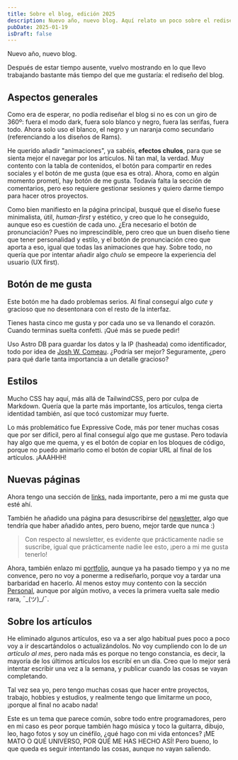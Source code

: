 ```yaml
---
title: Sobre el blog, edición 2025
description: Nuevo año, nuevo blog. Aquí relato un poco sobre el rediseño de este y sobre otras cuestiones varias.
pubDate: 2025-01-19
isDraft: false
---
```


Nuevo año, nuevo blog.

Después de estar tiempo ausente, vuelvo mostrando en lo que llevo trabajando bastante más tiempo del que me gustaría: el rediseño del blog.

## Aspectos generales

Como era de esperar, no podía rediseñar el blog si no es con un giro de 360º: fuera el modo dark, fuera solo blanco y negro, fuera las serifas, fuera todo. Ahora solo uso el blanco, el negro y un naranja como secundario (referenciando a los diseños de Rams).

He querido añadir "animaciones", ya sabéis, **efectos chulos**, para que se sienta mejor el navegar por los artículos. Ni tan mal, la verdad. Muy contento con la tabla de contenidos, el botón para compartir en redes sociales y el botón de me gusta (que esa es otra). Ahora, como en algún momento prometí, hay botón de me gusta. Todavía falta la sección de comentarios, pero eso requiere gestionar sesiones y quiero darme tiempo para hacer otros proyectos.

Como bien manifiesto en la página principal, busqué que el diseño fuese minimalista, útil, _human-first_ y estético, y creo que lo he conseguido, aunque eso es cuestión de cada uno. ¿Era necesario el botón de pronunciación? Pues no imprescindible, pero creo que un buen diseño tiene que tener personalidad y estilo, y el botón de pronunciación creo que aporta a eso, igual que todas las animaciones que hay. Sobre todo, no quería que por intentar añadir algo _chulo_ se empeore la experiencia del usuario (UX first).

## Botón de me gusta

Este botón me ha dado problemas serios. Al final conseguí algo _cute_ y gracioso que no desentonara con el resto de la interfaz.

Tienes hasta cinco me gusta y por cada uno se va llenando el corazón. Cuando terminas suelta confetti. ¡Qué más se puede pedir!

Uso Astro DB para guardar los datos y la IP (hasheada) como identificador, todo por idea de [Josh W. Comeau](https://www.joshwcomeau.com/blog/how-i-built-my-blog-v2/#database-stuff-8). ¿Podría ser mejor? Seguramente, ¿pero para qué darle tanta importancia a un detalle gracioso?

## Estilos

Mucho CSS hay aquí, más allá de TailwindCSS, pero por culpa de Markdown. Quería que la parte más importante, los artículos, tenga cierta identidad también, así que tocó customizar muy fuerte.

Lo más problemático fue Expressive Code, más por tener muchas cosas que por ser difícil, pero al final conseguí algo que me gustase. Pero todavía hay algo que me quema, y es el botón de copiar en los bloques de código, porque no puedo animarlo como el botón de copiar URL al final de los artículos. ¡AAAHHH!

## Nuevas páginas

Ahora tengo una sección de [links](/links), nada importante, pero a mi me gusta que esté ahí.

También he añadido una página para desuscribirse del [newsletter](/newsletter), algo que tendría que haber añadido antes, pero bueno, mejor tarde que nunca :)

> Con respecto al newsletter, es evidente que prácticamente nadie se suscribe, igual que prácticamente nadie lee esto, ¡pero a mi me gusta tenerlo!

Ahora, también enlazo mi [portfolio](https://portfolio.imangelo.dev/), aunque ya ha pasado tiempo y ya no me convence, pero no voy a ponerme a rediseñarlo, porque voy a tardar una barbaridad en hacerlo. Al menos estoy muy contento con la sección [Personal](https://portfolio.imangelo.dev/#personal), aunque por algún motivo, a veces la primera vuelta sale medio rara, ¯\_(ツ)\_/¯.

## Sobre los artículos

He eliminado algunos artículos, eso va a ser algo habitual pues poco a poco voy a ir descartándolos o actualizándolos. No voy cumpliendo con lo de _un artículo al mes_, pero nada más es porque no tengo constancia, es decir, la mayoría de los últimos artículos los escribí en un día. Creo que lo mejor será intentar escribir una vez a la semana, y publicar cuando las cosas se vayan completando.

Tal vez sea yo, pero tengo muchas cosas que hacer entre proyectos, trabajo, hobbies y estudios, y realmente tengo que limitarme un poco, ¡porque al final no acabo nada!

Este es un tema que parece común, sobre todo entre programadores, pero en mi caso es peor porque también hago música y toco la guitarra, dibujo, leo, hago fotos y soy un cinéfilo, ¿qué hago con mi vida entonces? ¡ME MATO O QUÉ UNIVERSO, POR QUÉ ME HAS HECHO ASÍ! Pero bueno, lo que queda es seguir intentando las cosas, aunque no vayan saliendo.
